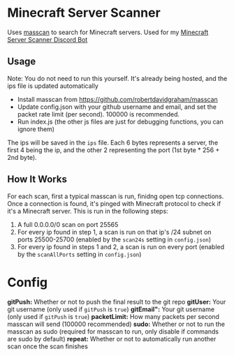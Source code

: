 # Minecraft Server Scanner
Uses [masscan](https://github.com/robertdavidgraham/masscan) to search for Minecraft servers. Used for my [Minecraft Server Scanner Discord Bot](https://github.com/kgurchiek/Minecraft-Server-Scanner-Discord-Bot)

## Usage
Note: You do not need to run this yourself. It's already being hosted, and the ips file is updated automatically
- Install masscan from https://github.com/robertdavidgraham/masscan
- Update config.json with your github username and email, and set the packet rate limit \(per second\). 100000 is recommended.
- Run index.js \(the other js files are just for debugging functions, you can ignore them\)

The ips will be saved in the `ips` file. Each 6 bytes represents a server, the first 4 being the ip, and the other 2 representing the port \(1st byte * 256 + 2nd byte\).

## How It Works
For each scan, first a typical masscan is run, finidng open tcp connections. Once a connection is found, it's pinged with Minecraft protocol to check if it's a Minecraft server. This is run in the following steps:
1. A full 0.0.0.0/0 scan on port 25565
2. For every ip found in step 1, a scan is run on that ip's /24 subnet on ports 25500-25700 (enabled by the `scan24s` setting in `config.json`)
3. For every ip found in steps 1 and 2, a scan is run on every port (enabled by the `scanAllPorts` setting in `config.json`)

# Config
**gitPush:** Whether or not to push the final result to the git repo
**gitUser:** Your git username \(only used if `gitPush` is `true`\)
**gitEmail":** Your git username \(only used if `gitPush` is `true`\)
**packetLimit:** How many packets per second masscan will send \(100000 recommended\)
**sudo:** Whether or not to run the masscan as sudo \(required for masscan to run, only disable if commands are sudo by default\)
**repeat:** Whether or not to automatically run another scan once the scan finishes